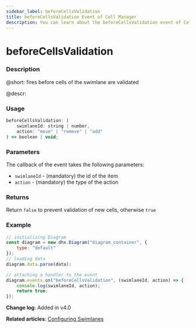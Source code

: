 ```yaml
---
sidebar_label: beforeCellsValidation
title: beforeCellsValidation Event of Cell Manager
description: You can learn about the beforeCellsValidation event of Cell Manager in the documentation of the DHTMLX JavaScript Diagram library. Browse developer guides and API reference, try out code examples and live demos, and download a free 30-day evaluation version of DHTMLX Diagram.
---
```


# beforeCellsValidation

### Description

@short: fires before cells of the swimlane are validated

@descr:

### Usage

~~~js
beforeCellsValidation: (
    swimlaneId: string | number, 
    action: "move" | "remove" | "add"
) => boolean | void;
~~~

### Parameters

The callback of the event takes the following parameters:

- `swimlaneId` - (mandatory) the id of the item
- `action` - (mandatory) the type of the action

### Returns

Return `false` to prevent validation of new cells, otherwise `true`

### Example

~~~js {9-12}
// initializing Diagram
const diagram = new dhx.Diagram("diagram_container", {
    type: "default"
});
// loading data
diagram.data.parse(data);

// attaching a handler to the event
diagram.events.on("beforeCellsValidation", (swimlaneId, action) => {
    console.log(swimlaneId, action);
    return true;
});
~~~

**Change log**: Added in v4.0

**Related articles**: [Configuring Swimlanes](../../../swimlanes/index/)

